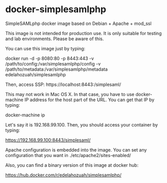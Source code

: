# docker-simplesamlphp

SimpleSAMLphp docker image based on Debian + Apache + mod_ssl

This image is not intended for production use. It is only suitable for testing and lab environments. Please be aware of this.

You can use this image just by typing:

docker run -d -p 8080:80 -p 8443:443 -v /path/to/config:/var/simplesamlphp/config -v /path/to/metadata:/var/simplesamlphp/metadata edelahozuah/simplesamlphp

Then, access SSP:
https://localhost:8443:/simplesaml/

This may not work in Mac OS X. In that case, you have to use docker-machine IP address for the host part of the URL. You can get that IP by typing:

docker-machine ip

Let's say it is 192.168.99.100. Then, you should access your container by typing:

https://192.168.99.100:8443/simplesaml/

Apache configuration is embedded into the image. You can set any configuration that you want in ./etc/apache2/sites-enabled/

Also, you can find a binary version of this image at docker hub: 

https://hub.docker.com/r/edelahozuah/simplesamlphp/


